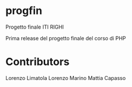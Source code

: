 # progfin
Progetto finale ITI RIGHI

Prima release del progetto finale del corso di PHP

# Contributors

Lorenzo Limatola
Lorenzo Marino
Mattia Capasso